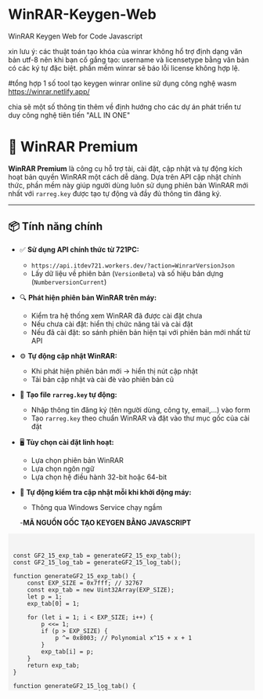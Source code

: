 # WinRAR-Keygen-Web
WinRAR Keygen Web for Code Javascript

xin lưu ý:
các thuật toán tạo khóa của winrar không hổ trợ định dạng văn bản utf-8
nên khi bạn cố gắng tạo:
username và licensetype bằng văn bản có các ký tự đặc biệt.
phần mềm winrar sẽ báo lỗi license không hợp lệ.


#tổng hợp 1 số tool tạo keygen winrar online sử dụng công nghệ wasm
https://winrar.netlify.app/

chia sẽ một số thông tin thêm về định hướng cho các dự án phát triển tư duy công nghệ tiên tiến "ALL IN ONE"

# 🚀 WinRAR Premium

**WinRAR Premium** là công cụ hỗ trợ tải, cài đặt, cập nhật và tự động kích hoạt bản quyền WinRAR một cách dễ dàng. Dựa trên API cập nhật chính thức, phần mềm này giúp người dùng luôn sử dụng phiên bản WinRAR mới nhất với `rarreg.key` được tạo tự động và đầy đủ thông tin đăng ký.

---

## 📦 Tính năng chính

- ✅ **Sử dụng API chính thức từ 721PC:**
  - `https://api.itdev721.workers.dev/?action=WinrarVersionJson`
  - Lấy dữ liệu về phiên bản (`VersionBeta`) và số hiệu bản dựng (`NumberversionCurrent`)

- 🔍 **Phát hiện phiên bản WinRAR trên máy:**
  - Kiểm tra hệ thống xem WinRAR đã được cài đặt chưa
  - Nếu chưa cài đặt: hiển thị chức năng tải và cài đặt
  - Nếu đã cài đặt: so sánh phiên bản hiện tại với phiên bản mới nhất từ API

- ⚙️ **Tự động cập nhật WinRAR:**
  - Khi phát hiện phiên bản mới → hiển thị nút cập nhật
  - Tải bản cập nhật và cài đè vào phiên bản cũ

- 🔑 **Tạo file `rarreg.key` tự động:**
  - Nhập thông tin đăng ký (tên người dùng, công ty, email,...) vào form
  - Tạo `rarreg.key` theo chuẩn WinRAR và đặt vào thư mục gốc của cài đặt

- 🖥️ **Tùy chọn cài đặt linh hoạt:**
  - Lựa chọn phiên bản WinRAR
  - Lựa chọn ngôn ngữ
  - Lựa chọn hệ điều hành 32-bit hoặc 64-bit

- 🔄 **Tự động kiểm tra cập nhật mỗi khi khởi động máy:**
  - Thông qua Windows Service chạy ngầm

  -**MÃ NGUỒN GỐC TẠO KEYGEN BẰNG JAVASCRIPT**
<pre style="max-height: 300px; overflow-y: auto; background-color: #f4f4f4; padding: 10px;">
<code>

const GF2_15_exp_tab = generateGF2_15_exp_tab();
const GF2_15_log_tab = generateGF2_15_log_tab();

function generateGF2_15_exp_tab() {
    const EXP_SIZE = 0x7fff; // 32767
    const exp_tab = new Uint32Array(EXP_SIZE);
    let p = 1;
    exp_tab[0] = 1;

    for (let i = 1; i < EXP_SIZE; i++) {
        p <<= 1;
        if (p > EXP_SIZE) {
            p ^= 0x8003; // Polynomial x^15 + x + 1
        }
        exp_tab[i] = p;
    }
    return exp_tab;
}

function generateGF2_15_log_tab() {
    const EXP_SIZE = 0x7fff; // 32767
    const LOG_SIZE = 0x7fff + 1; // 32768
    const log_tab = new Uint32Array(LOG_SIZE);
    log_tab[1] = 0;

    for (let i = 0; i < EXP_SIZE; i++) {
        log_tab[GF2_15_exp_tab[i]] = i;
    }
    log_tab[0] = 0; // Special case

    return log_tab;
}

function CRC32(r) { for (var a, o = [], c = 0; c < 256; c++) { a = c; for (var f = 0; f < 8; f++)a = 1 & a ? 3988292384 ^ a >>> 1 : a >>> 1; o[c] = a } for (var n = -1, t = 0; t < r.length; t++)n = n >>> 8 ^ o[255 & (n ^ r.charCodeAt(t))]; return (n) >>> 0 };

function Bytes_to_BigInt(b) {
    var ans = 0n;
    for (var i = 0; i < b.length; i++) {
        ans = ans + (BigInt(((b[i]).charCodeAt(0)) & 0x0ff) << (BigInt(i * 8)));
    }
    return ans;
}
function BigInt_to_Bytes(b, l) {
    var ans = "";
    var _b = 0n;
    var c = 0;
    _b = BigInt(b);
    for (var k = 0; k < l; k++) {
        c = Number(_b % (BigInt(256))) & 0x0ff;
        ans = (String.fromCharCode(c)) + ans;
        _b = (_b >> (8n));
    }
    return ans;
}
function Bytes_to_Hex(b) {
    var ans = "";
    for (var i = 0; i < b.length; i++) {
        ans = ans + (((((b[i]).charCodeAt(0)) & 0x0ff).toString(16)).padStart(2, '0'));
    }
    return ans;
}
function GF_add(a, b) {
    return (a ^ b);
}

function GF_sub(a, b) {
    return (a ^ b);
}

function GF_mul(a, b) {

    function GF215_mul(s1, s2) {
        if ((s1 == 0) || (s2 == 0)) { return 0; }
        else { return (GF2_15_exp_tab[(GF2_15_log_tab[s1] + GF2_15_log_tab[s2]) % (0x07fff)]); }
    }

    if ((a == 0n) || (b == 0n)) { return 0n; }
    else {
        var Ta = new Uint32Array(17);
        var Tb = new Uint32Array(17);
        var Tc = new Uint32Array(34);
        var k, r, res;
        for (k = 0; k < 17; k++) {
            Ta[k] = Number(a & (0x07fffn));
            Tb[k] = Number(b & (0x07fffn));
            a = a >> (15n);
            b = b >> (15n);
        }

        for (k = 0; k < 34; k++) { Tc[k] = 0; }
        for (k = 0; k < 17; k++) { for (r = 0; r < 17; r++) { Tc[k + r] ^= GF215_mul(Ta[k], Tb[r]); } }
        for (k = 33; k > 16; k--) {
            Tc[k - 17] ^= Tc[k];
            Tc[k - 14] ^= Tc[k];
            Tc[k] = 0;
        }
        res = 0n;
        for (k = 16; k > 0; k--) { res = ((res + BigInt(Tc[k])) << (15n)); }
        res = (res + BigInt(Tc[0]));
        return res;
    }
}

function GF_inv(a) {
    if (a == 0n) { return 0n; }
    else {
        var base, ans, temp, r;
        base = a;
        ans = 1n;
        temp = 0n;
        for (r = 0; r < 16; r++) {
            base = GF_mul(base, base);
            base = GF_mul(base, base);
            base = GF_mul(base, base);
            base = GF_mul(base, base);
            base = GF_mul(base, base);
            base = GF_mul(base, base);
            base = GF_mul(base, base);
            base = GF_mul(base, base);
            base = GF_mul(base, base);
            base = GF_mul(base, base);
            base = GF_mul(base, base);
            base = GF_mul(base, base);
            base = GF_mul(base, base);
            base = GF_mul(base, base);
            base = GF_mul(base, base);
            ans = GF_mul(ans, base);
        }
        temp = GF_mul(ans, a);
        temp = BigInt(GF2_15_exp_tab[(0x07fff - GF2_15_log_tab[Number(temp & (0x07fffn))]) % (0x07fff)]);
        ans = GF_mul(ans, temp);
        return ans;
    }
}

function GF_div(a, b) { return GF_mul(a, GF_inv(b)); }

function ECP_double(a) {
    if (a == 0n) { return a; }
    else {
        var _x, _y, m;
        var newx, newy;
        _x = a & (0x07fffffffffffffffffffffffffffffffffffffffffffffffffffffffffffffffn);
        _y = (a >> (255n)) & (0x07fffffffffffffffffffffffffffffffffffffffffffffffffffffffffffffffn);
        m = GF_add(GF_div(_y, _x), _x);
        newx = (GF_add(GF_mul(m, m), m));
        newy = (GF_add(GF_mul(GF_add(m, 1n), newx), GF_mul(_x, _x)));
        return (newx | (newy << (255n)));
    }
}
function ECP_add(a, b) {
    var a_x, a_y, b_x, b_y, m;
    var newx, newy;
    a_x = a & (0x07fffffffffffffffffffffffffffffffffffffffffffffffffffffffffffffffn);
    a_y = (a >> (255n)) & (0x07fffffffffffffffffffffffffffffffffffffffffffffffffffffffffffffffn);
    b_x = b & (0x07fffffffffffffffffffffffffffffffffffffffffffffffffffffffffffffffn);
    b_y = (b >> (255n)) & (0x07fffffffffffffffffffffffffffffffffffffffffffffffffffffffffffffffn);
    if (a == b) {
        return ECP_double(a);
    }
    else if ((a_x == 0n) && (a_y == 0n)) {
        return b;
    }
    else if ((b_x == 0n) && (b_y == 0n)) {
        return a;
    }
    else if ((a_x == 0n) && (b_x == 0n) && (a_y != 0n) && (b_y != 0n)) {
        return 0n;
    }
    else {
        m = GF_div(GF_add(a_y, b_y), GF_add(a_x, b_x));
        newx = (GF_add(GF_add(m, GF_mul(m, m)), GF_add(a_x, b_x)));
        newy = (GF_add(GF_mul(m, GF_add(a_x, newx)), GF_add(newx, a_y)));
        return (newx | (newy << (255n)));
    }
}

function ECP_smul(k, a) {
    if (k == 0n) { return 0n; }
    else {
        var _k, _a, ans;
        _k = k % (0x01026dd85081b82314691ced9bbec30547840e4bf72d8b5e0d258442bbcd31n);
        _a = a;
        ans = 0n;
        while (_k != 0n) {
            if ((_k & (1n)) != 0n) {
                ans = ECP_add(ans, _a);
            }
            _a = ECP_add(_a, _a);
            _k = (_k >> (1n));
        }
        return ans;
    }
}

function SHA1(msg) {
    function rotate_left(n, s) {
        return ((n << s) | (n >>> (32 - s)));
    };
    function cvt_hex(val) {
        var str = '';
        str += ((val >>> 28) & 0x0f).toString(16);
        str += ((val >>> 24) & 0x0f).toString(16);
        str += ((val >>> 20) & 0x0f).toString(16);
        str += ((val >>> 16) & 0x0f).toString(16);
        str += ((val >>> 12) & 0x0f).toString(16);
        str += ((val >>> 8) & 0x0f).toString(16);
        str += ((val >>> 4) & 0x0f).toString(16);
        str += (val & 0x0f).toString(16);
        return str;
    };
    var blockstart;
    var i, j;
    var W = new Array(80);
    var H0 = 0x067452301;
    var H1 = 0x0EFCDAB89;
    var H2 = 0x098BADCFE;
    var H3 = 0x010325476;
    var H4 = 0x0C3D2E1F0;
    var A, B, C, D, E;
    var temp;
    var msg_len = msg.length;
    var word_array = new Array();
    for (i = 0; i < msg_len - 3; i += 4) {
        j = msg.charCodeAt(i) << 24 | msg.charCodeAt(i + 1) << 16 | msg.charCodeAt(i + 2) << 8 | msg.charCodeAt(i + 3);
        word_array.push(j);
    }
    switch (msg_len % 4) {
        case 0:
            i = 0x080000000;
            break;
        case 1:
            i = msg.charCodeAt(msg_len - 1) << 24 | 0x0800000;
            break;
        case 2:
            i = msg.charCodeAt(msg_len - 2) << 24 | msg.charCodeAt(msg_len - 1) << 16 | 0x08000;
            break;
        case 3:
            i = msg.charCodeAt(msg_len - 3) << 24 | msg.charCodeAt(msg_len - 2) << 16 | msg.charCodeAt(msg_len - 1) << 8 | 0x080;
            break;
    }
    word_array.push(i);
    while ((word_array.length % 16) != 14) word_array.push(0);
    word_array.push(msg_len >>> 29);
    word_array.push((msg_len << 3) & 0x0ffffffff);
    for (blockstart = 0; blockstart < word_array.length; blockstart += 16) {
        for (i = 0; i < 16; i++) W[i] = word_array[blockstart + i];
        for (i = 16; i <= 79; i++) W[i] = rotate_left(W[i - 3] ^ W[i - 8] ^ W[i - 14] ^ W[i - 16], 1);
        A = H0;
        B = H1;
        C = H2;
        D = H3;
        E = H4;
        for (i = 0; i <= 19; i++) {
            temp = (rotate_left(A, 5) + ((B & C) | (~B & D)) + E + W[i] + 0x05A827999) & 0x0ffffffff;
            E = D;
            D = C;
            C = rotate_left(B, 30);
            B = A;
            A = temp;
        }
        for (i = 20; i <= 39; i++) {
            temp = (rotate_left(A, 5) + (B ^ C ^ D) + E + W[i] + 0x06ED9EBA1) & 0x0ffffffff;
            E = D;
            D = C;
            C = rotate_left(B, 30);
            B = A;
            A = temp;
        }
        for (i = 40; i <= 59; i++) {
            temp = (rotate_left(A, 5) + ((B & C) | (B & D) | (C & D)) + E + W[i] + 0x08F1BBCDC) & 0x0ffffffff;
            E = D;
            D = C;
            C = rotate_left(B, 30);
            B = A;
            A = temp;
        }
        for (i = 60; i <= 79; i++) {
            temp = (rotate_left(A, 5) + (B ^ C ^ D) + E + W[i] + 0x0CA62C1D6) & 0x0ffffffff;
            E = D;
            D = C;
            C = rotate_left(B, 30);
            B = A;
            A = temp;
        }
        H0 = (H0 + A) & 0x0ffffffff;
        H1 = (H1 + B) & 0x0ffffffff;
        H2 = (H2 + C) & 0x0ffffffff;
        H3 = (H3 + D) & 0x0ffffffff;
        H4 = (H4 + E) & 0x0ffffffff;
    }
    var temp = cvt_hex(H0) + cvt_hex(H1) + cvt_hex(H2) + cvt_hex(H3) + cvt_hex(H4);

    return temp.toLowerCase();
}

function Winrar_format_SHA1(data) {
    if (data.length == 0) { return "\x81\xb7\x3e\xeb\x29\x53\x26\x50\xa3\xf4\x5e\xdc\xd5\xb9\x47\x68\x4c\x3b\xe4\xcd"; }
    else {
        var hex_sha1_digest;
        var sha1_digest = new Uint8Array(20);
        var formated_sha1_digest = "";
        var k = 0;
        hex_sha1_digest = SHA1(data);
        for (k = 0; k < 20; k++) {
            sha1_digest[k] = (Number("0x" + hex_sha1_digest.substring(2 * k, 2 * k + 2))) & 0x0ff;
        }
        for (k = 0; k < 5; k++) {
            formated_sha1_digest += String.fromCharCode(sha1_digest[4 * k + 3]);
            formated_sha1_digest += String.fromCharCode(sha1_digest[4 * k + 2]);
            formated_sha1_digest += String.fromCharCode(sha1_digest[4 * k + 1]);
            formated_sha1_digest += String.fromCharCode(sha1_digest[4 * k + 0]);
        }
        return formated_sha1_digest;
    }
}

function Winrar_get_privkey(data) {
    var d = Winrar_format_SHA1(data);
    var pri_key = "";
    pri_key = pri_key + ((Winrar_format_SHA1("\x01\x00\x00\x00" + d)).substring(0, 2));
    pri_key = pri_key + ((Winrar_format_SHA1("\x02\x00\x00\x00" + d)).substring(0, 2));
    pri_key = pri_key + ((Winrar_format_SHA1("\x03\x00\x00\x00" + d)).substring(0, 2));
    pri_key = pri_key + ((Winrar_format_SHA1("\x04\x00\x00\x00" + d)).substring(0, 2));
    pri_key = pri_key + ((Winrar_format_SHA1("\x05\x00\x00\x00" + d)).substring(0, 2));
    pri_key = pri_key + ((Winrar_format_SHA1("\x06\x00\x00\x00" + d)).substring(0, 2));
    pri_key = pri_key + ((Winrar_format_SHA1("\x07\x00\x00\x00" + d)).substring(0, 2));
    pri_key = pri_key + ((Winrar_format_SHA1("\x08\x00\x00\x00" + d)).substring(0, 2));
    pri_key = pri_key + ((Winrar_format_SHA1("\x09\x00\x00\x00" + d)).substring(0, 2));
    pri_key = pri_key + ((Winrar_format_SHA1("\x0a\x00\x00\x00" + d)).substring(0, 2));
    pri_key = pri_key + ((Winrar_format_SHA1("\x0b\x00\x00\x00" + d)).substring(0, 2));
    pri_key = pri_key + ((Winrar_format_SHA1("\x0c\x00\x00\x00" + d)).substring(0, 2));
    pri_key = pri_key + ((Winrar_format_SHA1("\x0d\x00\x00\x00" + d)).substring(0, 2));
    pri_key = pri_key + ((Winrar_format_SHA1("\x0e\x00\x00\x00" + d)).substring(0, 2));
    pri_key = pri_key + ((Winrar_format_SHA1("\x0f\x00\x00\x00" + d)).substring(0, 2));

    return pri_key;
}

function Winrar_padded_hash(data) {
    return Winrar_format_SHA1(data) + "\x43\x8d\xfd\x0f\x7c\x3c\xe3\xb4\xd1\x1b";
}

function Winrar_get_pubkey(privkey) {
    var Base_Point = 0x0106d197457e485be7873b5ef2224b5a683ca02a73753079c43412318997c98d3d6fdcbc6a27acee0cc2996e0096ae74feb1acf220a2341b898b549440297b8ccn;
    var privkey_num = 0n;
    var pkG = 0n;
    var pkG_x = 0n;
    var pkG_y = 0n;
    var pubk_1 = 0n;
    var pubk_2 = 0n;
    privkey_num = Bytes_to_BigInt(privkey);
    pkG = ECP_smul(privkey_num, Base_Point);
    pkG_x = pkG & (0x07fffffffffffffffffffffffffffffffffffffffffffffffffffffffffffffffn);
    pkG_y = (pkG >> (255n)) & (0x07fffffffffffffffffffffffffffffffffffffffffffffffffffffffffffffffn);
    pubk_1 = (2n) * (pkG_x);
    pubk_2 = GF_div(pkG_y, pkG_x) & (1n);
    return pubk_1 + pubk_2;
}

function Winrar_sign(data) {
    var Base_Point = 0x0106d197457e485be7873b5ef2224b5a683ca02a73753079c43412318997c98d3d6fdcbc6a27acee0cc2996e0096ae74feb1acf220a2341b898b549440297b8ccn;
    var winrar_priv_k = 0x059fe6abcca90bdb95f0105271fa85fb9f11f467450c1ae9044b7fd61d65en;
    var order_n = 0x01026dd85081b82314691ced9bbec30547840e4bf72d8b5e0d258442bbcd31n;
    var random = 0n;
    var Random_a = new Uint32Array(2);
    var sign_r = 0n;
    var sign_s = 0n;
    crypto.getRandomValues(Random_a);
    random = ((random + BigInt(Random_a[0])) << (32n));
    random = ((random + BigInt(Random_a[1])));
    random = random & (0x0ffn);
    sign_r = ((order_n << (512n)) + (ECP_smul(random, Base_Point) & (0x07fffffffffffffffffffffffffffffffffffffffffffffffffffffffffffffffn)) + Bytes_to_BigInt(Winrar_padded_hash(data))) % order_n;
    sign_s = ((order_n << (512n)) + random - (winrar_priv_k * sign_r)) % order_n;
    return [sign_r, sign_s];
}

function Winrar_KeyGen(USER, LIC) {
    var temp = "";
    var data = "";
    var data0 = "";
    var data1 = "";
    var data2 = "";
    var data3 = "";
    var data1_r = 0n;
    var data1_s = 0n;
    var data1_rb = "";
    var data1_sb = "";
    var data2_r = 0n;
    var data2_s = 0n;
    var data2_rb = "";
    var data2_sb = "";

    var RAR_UID = "";
    var KEY_STR = "";
    temp = BigInt_to_Bytes(Winrar_get_pubkey(Winrar_get_privkey(USER)), 32);
    data3 = Bytes_to_Hex("\x60" + temp.substring(0, 24));
    data0 = Bytes_to_Hex(BigInt_to_Bytes(Winrar_get_pubkey(Winrar_get_privkey(data3)), 32));
    while (true) {
        var [data1_r, data1_s] = Winrar_sign(LIC);
        if ((data1_r < ((1n) << ((240n) - 1n))) && (data1_s < ((1n) << ((240n) - 1n)))) { break; }
    }
    data1_rb = Bytes_to_Hex(BigInt_to_Bytes(data1_r, 30));
    data1_sb = Bytes_to_Hex(BigInt_to_Bytes(data1_s, 30));
    data1 = "60" + data1_sb + data1_rb;

    while (true) {
    var [data2_r, data2_s] = Winrar_sign(USER + data0);
    if ((data2_r < ((1n) << ((240n) - 1n))) && (data2_s < ((1n) << ((240n) - 1n)))) { break; }
    }
    data2_rb = Bytes_to_Hex(BigInt_to_Bytes(data2_r, 30));
    data2_sb = Bytes_to_Hex(BigInt_to_Bytes(data2_s, 30));
    data2 = "60" + data2_sb + data2_rb;
    data = data0 + data1 + data2 + data3;
    data = "6412212250" + data + ((CRC32(LIC + USER + data).toString(10)).padStart(10, "0"));
    RAR_UID = Bytes_to_Hex(temp.substring(24, 32)) + data0.substring(0, 4);
    KEY_STR = "RAR registration data\n" + USER + "\n" + LIC + "\nUID=" + RAR_UID + "\n";
    KEY_STR = KEY_STR + (data.substring(0, 54)) + "\n";
    KEY_STR = KEY_STR + (data.substring(54, 108)) + "\n";
    KEY_STR = KEY_STR + (data.substring(108, 162)) + "\n";
    KEY_STR = KEY_STR + (data.substring(162, 216)) + "\n";
    KEY_STR = KEY_STR + (data.substring(216, 270)) + "\n";
    KEY_STR = KEY_STR + (data.substring(270, 324)) + "\n";
    KEY_STR = KEY_STR + (data.substring(324, 378)) + "\n";
    return KEY_STR;
}

      
let user = "721PC-Net Corporation";
let lic = "Unlimited Company License";
const key = Winrar_KeyGen(user, lic);
alert(key);
</code>
</pre>


